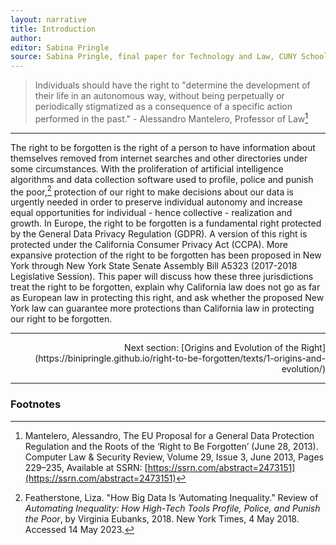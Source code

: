 ```yaml
---
layout: narrative
title: Introduction
author:
editor: Sabina Pringle
source: Sabina Pringle, final paper for Technology and Law, CUNY School of Law, May 2023
---
```


> Individuals should have the right to "determine the development of their life in an autonomous way, without being perpetually or periodically stigmatized as a consequence of a specific action performed in the past." - Alessandro Mantelero, Professor of Law[^1]

[^1]: Mantelero, Alessandro, The EU Proposal for a General Data Protection Regulation and the Roots of the ‘Right to Be Forgotten’ (June 28, 2013). Computer Law & Security Review, Volume 29, Issue 3, June 2013, Pages 229–235, Available at SSRN: [https://ssrn.com/abstract=2473151](https://ssrn.com/abstract=2473151)

---

The right to be forgotten is the right of a person to have information about themselves removed from internet searches and other directories under some circumstances. With the proliferation of artificial intelligence algorithms and data collection software used to profile, police and punish the poor,[^2] protection of our right to make decisions about our data is urgently needed in order to preserve individual autonomy and increase equal opportunities for individual - hence collective - realization and growth. In Europe, the right to be forgotten is a fundamental right protected by the General Data Privacy Regulation (GDPR). A version of this right is protected under the California Consumer Privacy Act (CCPA). More expansive protection of the right to be forgotten has been proposed in New York through New York State Senate Assembly Bill A5323 (2017-2018 Legislative Session). This paper will discuss how these three jurisdictions treat the right to be forgotten, explain why California law does not go as far as European law in protecting this right, and ask whether the proposed New York law can guarantee more protections than California law in protecting our right to be forgotten.

[^2]:Featherstone, Liza. "How Big Data Is ‘Automating Inequality." Review of *Automating Inequality: How High-Tech Tools Profile, Police, and Punish the Poor*, by Virginia Eubanks, 2018. New York Times, 4 May 2018. Accessed 14 May 2023.

---

<div style="text-align: right">
Next section: [Origins and Evolution of the Right](https://binipringle.github.io/right-to-be-forgotten/texts/1-origins-and-evolution/)
</div>

---

### Footnotes
